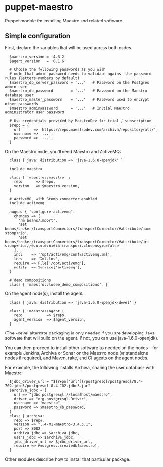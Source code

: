 puppet-maestro
==============

Puppet module for installing Maestro and related software

Simple configuration
--------------------

First, declare the variables that will be used across both nodes.

```
  $maestro_version = '4.3.2'
  $agent_version   = '0.1.6'
  
  # Choose the following passwords as you wish  
  # note that admin password needs to validate against the password rules (letters+numbers by default)
  $maestro_db_server_password = '...'   # Password on the Postgres admin user
  $maestro_db_password        = '...'   # Password on the Maestro database user
  $maestro_master_password    = '...'   # Password used to encrypt other passwords
  $maestro_adminpassword      = '...'   # Initial Maestro administrator user password
  
  # Use credentials provided by MaestroDev for trial / subscription
  $repo = {
    url      => 'https://repo.maestrodev.com/archiva/repository/all/',
    username => '...',
    password => '...',
  }
```

On the Maestro node, you'll need Maestro and ActiveMQ:

```
  class { java: distribution => 'java-1.6.0-openjdk' }

  include maestro

  class { 'maestro::maestro' :
    repo      => $repo,
    version   => $maestro_version,
  }

  # ActiveMQ, with Stomp connector enabled
  include activemq

  augeas { 'configure-activemq':
    changes => [
      'rm beans/import',
      'set beans/broker/transportConnectors/transportConnector/#attribute/name stomp+nio',
      'set beans/broker/transportConnectors/transportConnector/#attribute/uri stomp+nio://0.0.0.0:61613?transport.closeAsync=false',
    ],
    incl    => '/opt/activemq/conf/activemq.xml',
    lens    => 'Xml.lns',
    require => File['/opt/activemq'],
    notify  => Service['activemq'],
  }

  # demo compositions
  class { 'maestro::lucee_demo_compositions': }
```

On the agent node(s), install the agent.

```
  class { java: distribution => 'java-1.6.0-openjdk-devel' }

  class { 'maestro::agent':
    repo           => $repo,
    agent_version  => $agent_version,
  }
```

(The -devel alternate packaging is only needed if you are developing Java
software that will build on the agent. If not, you can use
java-1.6.0-openjdk).

You can then proceed to install other software as needed on the nodes - for
example Jenkins, Archiva or Sonar on the Maestro node (or standalone nodes if
required), and Maven, rake, and CI agents on the agent nodes.

For example, the following installs Archiva, sharing the user database with
Maestro:

```
  $jdbc_driver_url = "${repo['url']}/postgresql/postgresql/8.4-702.jdbc3/postgresql-8.4-702.jdbc3.jar"
  $archiva_jdbc = {
    url => "jdbc:postgresql://localhost/maestro",
    driver => "org.postgresql.Driver",
    username => "maestro",
    password => $maestro_db_password,
  }
  class { archiva:
    repo => $repo,
    version => "1.4-M1-maestro-3.4.3.1",
    port => 8082,
    archiva_jdbc => $archiva_jdbc,
    users_jdbc => $archiva_jdbc,
    jdbc_driver_url => $jdbc_driver_url,
    require => Postgres::Createdb[maestro],
  }
```

Other modules describe how to install that particular package.
